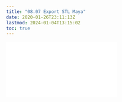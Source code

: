 ```yaml
---
title: "08.07 Export STL Maya"
date: 2020-01-26T23:11:13Z
lastmod: 2024-01-04T13:15:02
toc: true
---
```


![Link to included file content](../../../../digital-fabrication/3d-printing/export-stl-maya.md)
